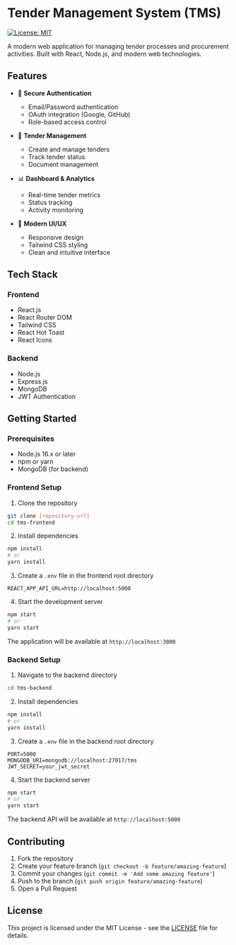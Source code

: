 # Tender Management System (TMS)

[![License: MIT](https://img.shields.io/badge/License-MIT-blue.svg)](https://opensource.org/licenses/MIT)

A modern web application for managing tender processes and procurement activities. Built with React, Node.js, and modern web technologies.

## Features

- 🔐 **Secure Authentication**
  - Email/Password authentication
  - OAuth integration (Google, GitHub)
  - Role-based access control

- 📑 **Tender Management**
  - Create and manage tenders
  - Track tender status
  - Document management

- 📊 **Dashboard & Analytics**
  - Real-time tender metrics
  - Status tracking
  - Activity monitoring

- 🎨 **Modern UI/UX**
  - Responsive design
  - Tailwind CSS styling
  - Clean and intuitive interface

## Tech Stack

### Frontend
- React.js
- React Router DOM
- Tailwind CSS
- React Hot Toast
- React Icons

### Backend
- Node.js
- Express.js
- MongoDB
- JWT Authentication

## Getting Started

### Prerequisites
- Node.js 16.x or later
- npm or yarn
- MongoDB (for backend)

### Frontend Setup

1. Clone the repository
```bash
git clone [repository-url]
cd tms-frontend
```

2. Install dependencies
```bash
npm install
# or
yarn install
```

3. Create a `.env` file in the frontend root directory
```env
REACT_APP_API_URL=http://localhost:5000
```

4. Start the development server
```bash
npm start
# or
yarn start
```

The application will be available at `http://localhost:3000`

### Backend Setup

1. Navigate to the backend directory
```bash
cd tms-backend
```

2. Install dependencies
```bash
npm install
# or
yarn install
```

3. Create a `.env` file in the backend root directory
```env
PORT=5000
MONGODB_URI=mongodb://localhost:27017/tms
JWT_SECRET=your_jwt_secret
```

4. Start the backend server
```bash
npm start
# or
yarn start
```

The backend API will be available at `http://localhost:5000`

## Contributing

1. Fork the repository
2. Create your feature branch (`git checkout -b feature/amazing-feature`)
3. Commit your changes (`git commit -m 'Add some amazing feature'`)
4. Push to the branch (`git push origin feature/amazing-feature`)
5. Open a Pull Request

## License

This project is licensed under the MIT License - see the [LICENSE](LICENSE) file for details.